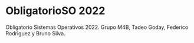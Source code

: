 # ObligatorioSO 2022
Obligatorio Sistemas Operativos 2022. 
Grupo M4B, Tadeo Goday, Federico Rodriguez y Bruno Silva.
